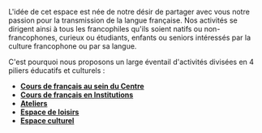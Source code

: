 L'idée de cet espace est née de notre désir de partager avec vous notre passion pour la transmission de la langue française. Nos activités se dirigent ainsi à tous les francophiles ­qu'ils soient natifs ou non- francophones, curieux ou étudiants, enfants ou seniors­ intéressés par la culture francophone ou par sa langue.

C'est pourquoi nous proposons un large éventail d'activités divisées en 4 piliers éducatifs et culturels :

- **[Cours de français au sein du Centre](fr/cours-de-francais-au-sein-du-centre.html)**
- **[Cours de français en Institutions](fr/cours-de-francais-en-institutions.html)**
- **[Ateliers](fr/ateliers.html)**
- **[Espace de loisirs](fr/espace-de-loisirs.html)**
- **[Espace culturel](fr/espace-culturel.html)**
